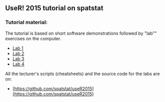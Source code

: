 ## UseR! 2015 tutorial on spatstat

### Tutorial material:

The tutorial is based on short software demonstrations followed by
"lab"" exercises on the computer.

- [Lab 1](./labs/lab1.html)
- [Lab 2](./labs/lab2.html)
- [Lab 3](./labs/lab3.html)
- [Lab 4](./labs/lab4.html)

All the lecturer's scripts (cheatsheets) and the source code for the labs are on:

- [https://github.com/spatstat/useR2015](https://github.com/spatstat/useR2015)
